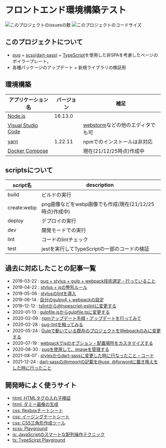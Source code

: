 # フロントエンド環境構築テスト

![このプロジェクトのissuesの数](https://img.shields.io/github/issues/miwashutaro0611/front-base)
![このプロジェクトのコードサイズ](https://img.shields.io/github/languages/code-size/miwashutaro0611/front-base)

## このプロジェクトについて

- [pug](https://pugjs.org/api/getting-started.html) + [scss(dart-sass)](https://sass-lang.com/dart-sass) + [TypeScript](https://www.typescriptlang.org/)を使用した非SPAを考慮したページのボイラープレート。
- 各種パッケージのアップデート + 新規ライブラリの検証用

## 環境構築

| アプリケーション名 | バージョン | 補足 |
| --- | --- | --- |
| [Node.js](https://nodejs.org/ja/) | 16.13.0 | |
| [Visual Studio Code](https://code.visualstudio.com/) | | [webstorm](https://www.jetbrains.com/ja-jp/webstorm/)などの他のエディタでも可 |
| [yarn](https://classic.yarnpkg.com/lang/en/) | 1.22.11 | npmでのインストールは非対応 |
| [Docker Compose](https://docs.docker.com/compose/install/) | | 現在(21/12/25時点)作成中 |

## scriptsについて

| script名 | description |
| --- | --- |
| build | ビルドの実行 |
| create:webp | png画像などをwebp画像でも作成(現在(21/12/25時点)作成中)|
| deploy | デプロイの実行 |
| dev | 開発モードでの実行 |
| lint | コードのlintチェック |
| test | jestを実行してTypeScriptの一部のコードの検証 |

## 過去に対応したことの記事一覧

- 2019-03-22 : [pug + stylus + gulp + webpack技術選定・行っていること](https://jackswim3411.hatenablog.com/entry/2019/03/22/045610)
- 2019-04-22 : [stylus + jsの整形ルール](https://jackswim3411.hatenablog.com/entry/2019/04/22/213248)
- 2019-05-06 : [stylusのlintを導入](https://jackswim3411.hatenablog.com/entry/2019/05/06/023037)
- 2019-06-14 : [自分のgulpv4 + webpackの設定](https://jackswim3411.hatenablog.com/entry/2019/06/14/045254)
- 2019-12-12 : [tslintから@typescript-eslintに変更する](https://jackswim3411.hatenablog.com/entry/2019/12/12/105247)
- 2020-01-13 : [gulpfile.jsからgulpfile.tsに変更する](https://jackswim3411.hatenablog.com/entry/2020/01/13/232218)
- 2020-02-09 : [npmアップデート手順・アップデートを行ってみて](https://jackswim3411.hatenablog.com/entry/2020/02/09/155530)
- 2020-02-28 : [pug-lintを触ってみる](https://jackswim3411.hatenablog.com/entry/2020/02/28/110000)
- 2020-05-24 : [Gulpで動いている既存のプロジェクトをWebpackのみに変更する](https://jackswim3411.hatenablog.com/entry/2020/05/24/074447)
- 2020-07-19 : [webpackでjsのオプション・配置場所をカスタマイズする](https://jackswim3411.hatenablog.com/entry/2020/07/19/023725)
- 2020-08-30 : [pugを使用して、imageを管理する](https://jackswim3411.hatenablog.com/entry/2020/08/30/003725)
- 2021-08-07 : [stylesからdart-sassに変更した時に行なったこと・コード](https://jackswim3411.hatenablog.com/entry/2021/08/07/172638)
- 2021-12-24 : [dart-sassの@importの記載を@use, @forwordに置き換えをした時に行ったこと](https://jackswim3411.hatenablog.com/entry/2021/12/24/081645)

## 開発時によく使うサイト

- [html: HTMLタグの入れ子検証](https://caninclude.glitch.me/)
- [html: ダミー画像の生成](https://placehold.jp/)
- [css: flexboxチートシート](https://www.webcreatorbox.com/tech/css-flexbox-cheat-sheet)
- [css: イージングチートシート](https://easings.net/ja)
- [css: CSS三角形作成ツール](http://apps.eky.hk/css-triangle-generator/ja)
- [scss: Playground](https://www.sassmeister.com/)
- [js: JavaScriptのスマートな配列操作テクニック](https://ics.media/entry/200825/)
- [ts: TypeScirpt Playground](https://www.typescriptlang.org/play)